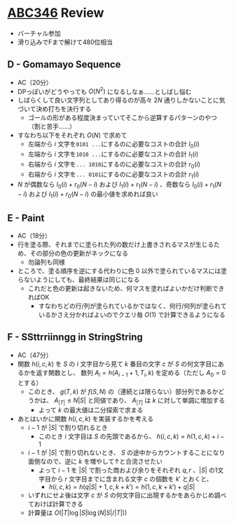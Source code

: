 # [ABC346](https://atcoder.jp/contests/abc346) Review
- バーチャル参加
- 滑り込みでFまで解けて480位相当

## D - Gomamayo Sequence
- AC（20分）
- DPっぽいがどうやっても $O(N^2)$ になるしなぁ……としばし悩む
- しばらくして良い文字列としてあり得るのが高々 $2N$ 通りしかないことに気づいて決め打ちを決行する
  - ゴールの形がある程度決まっていてそこから逆算するパターンのやつ（割と苦手……）
- すなわち以下をそれぞれ $O(N)$ で求めて
  - 左端から $i$ 文字を`0101 ...`にするのに必要なコストの合計 $l_0(i)$
  - 左端から $i$ 文字を`1010 ...`にするのに必要なコストの合計 $l_1(i)$
  - 右端から $i$ 文字を`... 1010`にするのに必要なコストの合計 $r_0(i)$
  - 右端から $i$ 文字を`... 0101`にするのに必要なコストの合計 $r_1(i)$
- $N$ が偶数なら $l_0(i) + r_0(N-i)$ および $l_1(i) + r_1(N-i)$ 、奇数なら $l_0(i) + r_1(N-i)$ および $l_1(i) + r_0(N-i)$ の最小値を求めれば良い

## E - Paint
- AC（18分）
- 行を塗る際、それまでに塗られた列の数だけ上書きされるマスが生じるため、その部分の色の更新がネックになる
  - 勿論列も同様
- ところで、塗る順序を逆にする代わりに色 $0$ 以外で塗られているマスには塗らないようにしても、最終結果は同じになる
  - これだと色の更新は起きないため、何マスを塗ればよいかだけ判断できればOK
    - すなわちどの行/列が塗られているかではなく、何行/何列が塗られているかさえ分かればよいのでクエリ毎 $O(1)$ で計算できるようになる

## F - SSttrriinngg in StringString
- AC（47分）
- 関数 $h(i, c, k)$ を $S$ の $i$ 文字目から見て $k$ 番目の文字 $c$ が $S$ の何文字目にあるかを返す関数とし、 数列 $A_i = h(A_{i-1} + 1, T_i, k)$ を定める（ただし $A_0 = 0$ とする）
  - このとき、 $g(T,k)$ が $f(S,N)$ の（連続とは限らない）部分列であるかどうかは、 $A_{|T|} \leq N|S|$ と同値であり、 $A_{|T|}$ は $k$ に対して単調に増加する
    - よって $k$ の最大値は二分探索で求まる
- あとはいかに関数 $h(i, c, k)$ を実装するかを考える
  - $i-1$ が $|S|$ で割り切れるとき
    - このとき $i$ 文字目は $S$ の先頭であるから、 $h(i, c, k) = h(1, c, k) + i - 1$
  - $i-1$ が $|S|$ で割り切れないとき、 $S$ の途中からカウントすることになり面倒なので、逆に $k$ を増やして↑と合流させたい
    - よって $i-1$ を $|S|$ で割った商および余りをそれぞれ $q, r$ 、$|S|$ の1文字目から $r$ 文字目までに含まれる文字 $c$ の個数を $k'$ とおくと、
      - $h(i, c, k) = h(q|S| + 1, c, k + k') = h(1, c, k + k') + q|S|$
  - いずれにせよ後は文字 $c$ が $S$ の何文字目に出現するかをあらかじめ調べておけば計算できる
  - 計算量は $O(|T| \log |S| \log (N|S| / |T|))$
